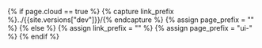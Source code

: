 {% if page.cloud == true %}
  {% capture link_prefix %}../{{site.versions["dev"]}}/{% endcapture %}
  {% assign page_prefix = "" %}
{% else %}
  {% assign link_prefix = "" %}
  {% assign page_prefix = "ui-" %}
{% endif %}
